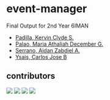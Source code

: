 # event-manager

Final Output for 2nd Year 6IMAN

- [Padilla, Kervin Clyde S.](https://github.com/userkace)
- [Palao, Maria Athaliah December G.](https://github.com/jupiterhal)
- [Serrano, Aidan Zabdiel A.](url)
- [Ysais, Carlos Jose B](https://github.com/aiaiaiex)

## contributors
[![](https://github.com/userkace.png?size=50)](https://github.com/userkace)
[![](https://github.com/jupiterhal.png?size=50)](https://github.com/jupiterhal)
[![](https://github.com/userkace.png?size=50)](https://github.com/userkace)
[![](https://github.com/aiaiaiex.png?size=50)](https://github.com/aiaiaiex)
